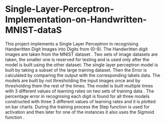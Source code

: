 # Single-Layer-Perceptron-Implementation-on-Handwritten-MNIST-dataS

This project implements a Single Layer Perceptron in recognising Handwritten Digit Images into Digits from (0-9). The Handwritten digit images are taken from the MNIST dataset . Two sets of image datasets are taken, the smaller one is reserved for testing and is used only after the model is built using the other dataset. The single layer perceptron model is built by taking a subset of the large training dataset. Then the Error is calculated by comparing the output  with the corresponding labels data. The models are built by not thresholding the input images once and by thresholding them the rest of the times. The model is built multiple times with 3 different  values of learning rates on two sets of training data . The percentage error in recognising each digit is found for all three models constructed with three 3 different  values of learning rates and it is plotted on bar charts. During the training process the Step function is used for activation and then later for one of the instances it  also uses the Sigmoid function . 
